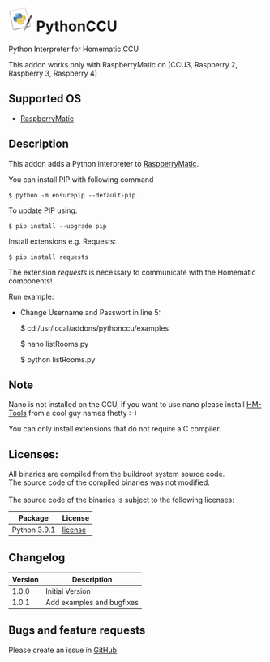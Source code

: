 # <img src="https://raw.githubusercontent.com/PfisterDaniel/PythonCCU/main/www/icon.png" width="48"> PythonCCU
Python Interpreter for Homematic CCU

This addon works only with RaspberryMatic on
(CCU3, Raspberry 2, Raspberry 3, Raspberry 4)

## Supported OS
* [RaspberryMatic](http://homematic-forum.de/forum/viewtopic.php?f=56&t=26917)

## Description
This addon adds a Python interpreter to [RaspberryMatic](http://homematic-forum.de/forum/viewtopic.php?f=56&t=26917).

You can install PIP with following command

    $ python -m ensurepip --default-pip

To update PIP using:

    $ pip install --upgrade pip

Install extensions e.g. Requests:

    $ pip install requests

The extension *requests* is necessary to communicate with the Homematic components!

Run example:

* Change Username and Passwort in line 5:

    $ cd /usr/local/addons/pythonccu/examples
    
    $ nano listRooms.py 
    
    $ python listRooms.py



## Note
Nano is not installed on the CCU, if you want to use nano please install [HM-Tools](https://github.com/fhetty/hm-tools) from a cool guy names fhetty :-)

You can only install extensions that do not require a C compiler. 

## Licenses:
All binaries are compiled from the buildroot system source code.<br>
The source code of the compiled binaries was not modified.<br>
<br>
The source code of the binaries is subject to the following licenses:<br>

| Package | License |
| ------------- | ------------- |
| Python 3.9.1 | [license](https://raw.githubusercontent.com/PfisterDaniel/PythonCCU/main/licenses/LICENSE) |

## Changelog
| Version | Description |
| ------ | ----------- |
| 1.0.0 | Initial Version |
| 1.0.1 | Add examples and bugfixes |

## Bugs and feature requests
Please create an issue in [GitHub](https://github.com/PfisterDaniel/PythonCCU/issues)

